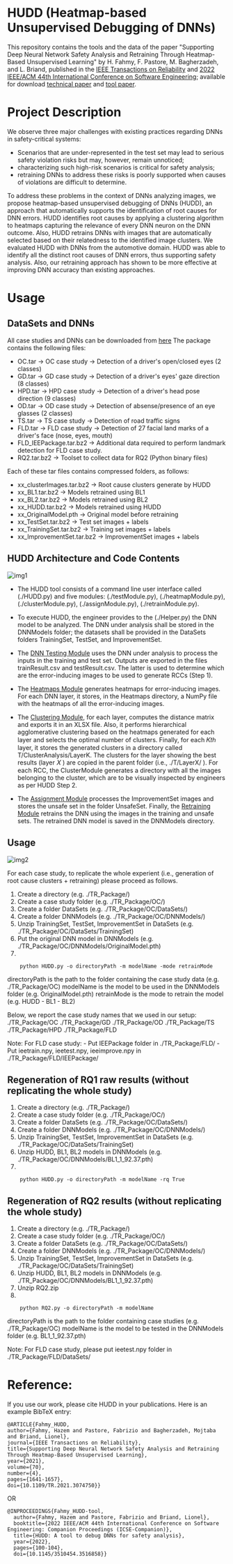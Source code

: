 

# HUDD (Heatmap-based Unsupervised Debugging of DNNs)

This repository contains the tools and the data of the paper "Supporting Deep Neural Network Safety Analysis and Retraining Through Heatmap-Based Unsupervised Learning" by H. Fahmy, F. Pastore, M. Bagherzadeh, and L. Briand, published in the [IEEE Transactions on Reliability](https://ieeexplore.ieee.org/abstract/document/9439863) and [2022 IEEE/ACM 44th International Conference on Software Engineering](https://ieeexplore.ieee.org/document/9793750); available for download [technical paper](https://arxiv.org/abs/2002.00863) and [tool paper](https://arxiv.org/abs/2210.08356).

# Project Description
We observe three major challenges with existing practices regarding DNNs in safety-critical systems:
* Scenarios that are under-represented in the test set may lead to serious safety violation risks but may, however, remain unnoticed; 
* characterizing such high-risk scenarios is critical for safety analysis; 
* retraining DNNs to address these risks is poorly supported when causes of violations are difficult to determine. 

To address these problems in the context of DNNs analyzing images, we propose heatmap-based unsupervised debugging of DNNs (HUDD), an approach that automatically supports the identification of root causes for DNN errors. HUDD identifies root causes by applying a clustering algorithm to heatmaps capturing the relevance of every DNN neuron on the DNN outcome. Also, HUDD retrains DNNs with images that are automatically selected based on their relatedness to the identified image clusters. We evaluated HUDD with DNNs from the automotive domain. HUDD was able to identify all the distinct root causes of DNN errors, thus supporting safety analysis. Also, our retraining approach has shown to be more effective at improving DNN accuracy than existing approaches.

# Usage

## DataSets and DNNs

All case studies and DNNs can be downloaded from [here](https://zenodo.org/record/5725116#.Yyc7x-xBzuU)
The package contains the following files:

  - OC.tar -> OC case study -> Detection of a driver's open/closed eyes (2 classes)
  - GD.tar -> GD case study -> Detection of a driver's eyes' gaze direction (8 classes)
  - HPD.tar -> HPD case study -> Detection of a driver's head pose direction (9 classes)
  - OD.tar -> OD case study -> Detection of absense/presence of an eye glasses (2 classes)
  - TS.tar -> TS case study -> Detection of road traffic signs
  - FLD.tar -> FLD case study -> Detection of 27 facial land marks of a driver's face (nose, eyes, mouth)
  - FLD_IEEPackage.tar.bz2 -> Additional data required to perform landmark detection for FLD case study.
  - RQ2.tar.bz2 -> Toolset to collect data for RQ2 (Python binary files)

Each of these tar files contains compressed folders, as follows:

- xx_clusterImages.tar.bz2 -> Root cause clusters generate by HUDD
- xx_BL1.tar.bz2 -> Models retrained using BL1
- xx_BL2.tar.bz2 -> Models retrained using BL2
- xx_HUDD.tar.bz2 -> Models retrained using HUDD
- xx_OriginalModel.pth -> Original model before retraining
- xx_TestSet.tar.bz2 -> Test set images + labels
- xx_TrainingSet.tar.bz2 -> Training set images + labels
- xx_ImprovementSet.tar.bz2 -> ImprovementSet images + labels

## HUDD Architecture and Code Contents

![img1](./images/HUDD_tool.png)

* The HUDD tool consists of a command line user interface called (./HUDD.py) and five modules: (./testModule.py), (./heatmapModule.py), (./clusterModule.py), (./assignModule.py), (./retrainModule.py).

* To execute HUDD, the engineer provides to the (./Helper.py) the DNN model to be analyzed. The DNN under analysis shall be stored in the DNNModels folder; the datasets shall be provided in the DataSets folders TrainingSet, TestSet, and ImprovementSet.

* The [DNN Testing Module](testModule.py) uses the DNN under analysis to process the inputs in the training and test set. Outputs are exported in the files trainResult.csv and testResult.csv. The latter is used to determine which are the error-inducing images to be used to generate RCCs (Step 1).

* The [Heatmaps Module](heatmapModule.py) generates heatmaps for error-inducing images. For each DNN layer, it stores, in the Heatmaps directory, a NumPy file with the heatmaps of all the error-inducing images.

* The [Clustering Module](clusterModule.py), for each layer, computes the distance matrix and exports it in an XLSX file. Also, it performs hierarchical agglomerative clustering based on the heatmaps generated for each layer and selects the optimal number of clusters. Finally, for each 𝐾𝑡ℎ layer, it stores the generated clusters in a directory called T/ClusterAnalysis/LayerK. The clusters for the layer showing the best results (layer 𝑋 ) are copied in the parent folder (i.e., ./T/LayerX/ ). For each RCC, the ClusterModule generates a directory with all the images belonging to the cluster, which are to be visually inspected by engineers as per HUDD Step 2.

* The [Assignment Module](assignModule.py) processes the ImprovementSet images and stores the unsafe set in the folder UnsafeSet. Finally, the [Retraining Module](retrainModule.py) retrains the DNN using the images in the training and unsafe sets. The retrained DNN model is saved in the DNNModels directory.

## Usage

![img2](./images/RealHPDClusters.png)

For each case study, to replicate the whole experient (i.e., generation of root cause clusters + retraining) please proceed as follows.

1. Create a directory (e.g. ./TR_Package/)
2. Create a case study folder (e.g. ./TR_Package/OC/)
3. Create a folder DataSets (e.g. ./TR_Package/OC/DataSets/)
4. Create a folder DNNModels (e.g. ./TR_Package/OC/DNNModels/)
5. Unzip TrainingSet, TestSet, ImprovementSet in DataSets (e.g. ./TR_Package/OC/DataSets/TrainingSet)
6. Put the original DNN model in DNNModels (e.g. ./TR_Package/OC/DNNModels/OriginalModel.pth)
7.

```
	python HUDD.py -o directoryPath -m modelName -mode retrainMode
```

directoryPath is the path to the folder containing the case study data (e.g. ./TR_Package/OC)
modelName is the model to be used in the DNNModels folder (e.g. OriginalModel.pth)
retrainMode is the mode to retrain the model (e.g. HUDD - BL1 - BL2)

Below, we report the case study names that we used in our setup:
./TR_Package/OC
./TR_Package/GD
./TR_Package/OD
./TR_Package/TS
./TR_Package/HPD
./TR_Package/FLD

Note:
For FLD case study:
	- Put IEEPackage folder in ./TR_Package/FLD/
	- Put ieetrain.npy, ieetest.npy, ieeimprove.npy in ./TR_Package/FLD/IEEPackage/



## Regeneration of RQ1 raw results (without replicating the whole study)


1. Create a directory (e.g. ./TR_Package/)
2. Create a case study folder (e.g. ./TR_Package/OC/)
3. Create a folder DataSets (e.g. ./TR_Package/OC/DataSets/)
4. Create a folder DNNModels (e.g. ./TR_Package/OC/DNNModels/)
5. Unzip TrainingSet, TestSet, ImprovementSet in DataSets (e.g. ./TR_Package/OC/DataSets/TrainingSet)
6. Unzip HUDD, BL1, BL2 models in DNNModels (e.g. ./TR_Package/OC/DNNModels/BL1_1_92.37.pth)
7.
```
	python HUDD.py -o directoryPath -m modelName -rq True
```

## Regeneration of RQ2 results (without replicating the whole study)

1. Create a directory (e.g. ./TR_Package/)
2. Create a case study folder (e.g. ./TR_Package/OC/)
3. Create a folder DataSets (e.g. ./TR_Package/OC/DataSets/)
4. Create a folder DNNModels (e.g. ./TR_Package/OC/DNNModels/)
5. Unzip TrainingSet, TestSet, ImprovementSet in DataSets (e.g. ./TR_Package/OC/DataSets/TrainingSet)
6. Unzip HUDD, BL1, BL2 models in DNNModels (e.g. ./TR_Package/OC/DNNModels/BL1_1_92.37.pth)
7. Unzip RQ2.zip
8.
```
	python RQ2.py -o directoryPath -m modelName
```
directoryPath is the path to the folder containing case studies (e.g. ./TR_Package/OC)
modelName is the model to be tested in the DNNModels folder (e.g. BL1_1_92.37.pth)

Note:
For FLD case study, please put ieetest.npy folder in ./TR_Package/FLD/DataSets/

# Reference:

If you use our work, please cite HUDD in your publications. Here is an example BibTeX entry:
```
@ARTICLE{Fahmy_HUDD,  
author={Fahmy, Hazem and Pastore, Fabrizio and Bagherzadeh, Mojtaba and Briand, Lionel},  
journal={IEEE Transactions on Reliability},   
title={Supporting Deep Neural Network Safety Analysis and Retraining Through Heatmap-Based Unsupervised Learning},   
year={2021},  
volume={70},  
number={4},  
pages={1641-1657},  
doi={10.1109/TR.2021.3074750}}
```

OR

```
@INPROCEEDINGS{Fahmy_HUDD-tool,
  author={Fahmy, Hazem and Pastore, Fabrizio and Briand, Lionel},
  booktitle={2022 IEEE/ACM 44th International Conference on Software Engineering: Companion Proceedings (ICSE-Companion)}, 
  title={HUDD: A tool to debug DNNs for safety analysis}, 
  year={2022},
  pages={100-104},
  doi={10.1145/3510454.3516858}}
```

